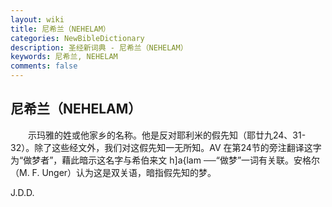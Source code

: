```yaml
---
layout: wiki
title: 尼希兰（NEHELAM）
categories: NewBibleDictionary
description: 圣经新词典 - 尼希兰（NEHELAM）
keywords: 尼希兰, NEHELAM
comments: false
---
```


## 尼希兰（NEHELAM）

　　示玛雅的姓或他家乡的名称。他是反对耶利米的假先知（耶廿九24、31-32）。除了这些经文外，我们对这假先知一无所知。AV 在第24节的旁注翻译这字为“做梦者”，藉此暗示这名字与希伯来文 h]a{lam ──“做梦”一词有关联。安格尔（M. F. Unger）认为这是双关语，暗指假先知的梦。

J.D.D.









